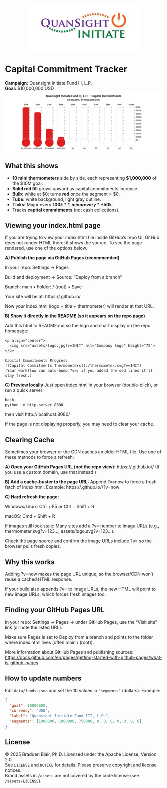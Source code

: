 <p align="center">
  <img src="assets/logo.jpg?v=INIT" alt="Company logo" height="150">
</p>

# Capital Commitment Tracker

**Campaign:** Quansight Initiate Fund III, L.P.  
**Goal:** $10,000,000 USD
<br>
![Capital Commitments Thermometers](./thermometer.svg?v=20250811154832-16885081679-1)

## What this shows
- **10 mini thermometers** side by side, each representing **$1,000,000** of the $10M goal.
- **Solid red fill** grows upward as capital commitments increase.
- **Bulb:** white at $0; turns **red** once the segment > $0.
- **Tube:** white background, light gray outline.
- **Ticks:** Major every **$100k**, minor every **$50k**.
- Tracks **capital commitments** (not cash collections).

## Viewing your index.html page
If you are trying to view your index.html file inside GitHub’s repo UI, GitHub does not render HTML there; it shows the source. To see the page rendered, use one of the options below.

**A) Publish the page via GitHub Pages (recommended)**

In your repo: Settings → Pages

Build and deployment → Source: “Deploy from a branch”

Branch: main • Folder: / (root) • Save

Your site will be at:
https://<your-username>.github.io/<your-repo>

Now your index.html (logo + title + thermometer) will render at that URL.

**B) Show it directly in the README (so it appears on the repo page)**

Add this html to README.md so the logo and chart display on the repo homepage:

```
<p align="center">
  <img src="assets/logo.jpg?v=INIT" alt="Company logo" height="72">
</p>

Capital Commitments Progress
![Capital Commitments Thermometers](./thermometer.svg?v=INIT)
(Your workflow can auto-bump ?v=; if you added the sed lines it’ll stay fresh.)
```
**C) Preview locally**
Just open index.html in your browser (double-click), or run a quick server:

```
bash
python -m http.server 8080
```
then visit http://localhost:8080/

If the page is not displaying properly, you may need to clear your cache.

## Clearing Cache
Sometimes your browser or the CDN caches an older HTML file. Use one of these methods to force a refresh:

**A) Open your GitHub Pages URL (not the repo view):**
https://<your-username>.github.io/<your-repo>/
(If you use a custom domain, use that instead.)

**B) Add a cache-buster to the page URL:**
Append ?v=now to force a fresh fetch of index.html.
Example: https://<your-username>.github.io/<your-repo>/?v=now

**C) Hard refresh the page:**

Windows/Linux: Ctrl + F5 or Ctrl + Shift + R

macOS: Cmd + Shift + R

If images still look stale:
Many sites add a ?v= number to image URLs (e.g., thermometer.svg?v=123…, assets/logo.svg?v=123…).

Check the page source and confirm the image URLs include ?v= so the browser pulls fresh copies.

## Why this works
Adding ?v=now makes the page URL unique, so the browser/CDN won’t reuse a cached HTML response.

If your build also appends ?v= to image URLs, the new HTML will point to new image URLs, which forces fresh images too.

## Finding your GitHub Pages URL
In your repo: Settings → Pages → under GitHub Pages, use the “Visit site” link (or note the listed URL).

Make sure Pages is set to Deploy from a branch and points to the folder where index.html lives (often main / (root)).

More information about GitHub Pages and publishing sources: https://docs.github.com/en/pages/getting-started-with-github-pages/what-is-github-pages

## How to update numbers
Edit `data/funds.json` and set the 10 values in `"segments"` (dollars). Example:
```json
{
  "goal": 10000000,
  "currency": "USD",
  "label": "Quansight Initiate Fund III, L.P.",
  "segments": [1000000, 1000000, 750000, 0, 0, 0, 0, 0, 0, 0]
}
```

## License
© 2025 Bradden Blair, Ph.D. Licensed under the Apache License, Version 2.0.  
See `LICENSE` and `NOTICE` for details. Please preserve copyright and license notices.  
Brand assets in `/assets` are not covered by the code license (see `/assets/LICENSE`).

